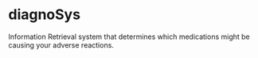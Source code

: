 # diagnoSys

Information Retrieval system that determines which medications might be causing your adverse reactions.
